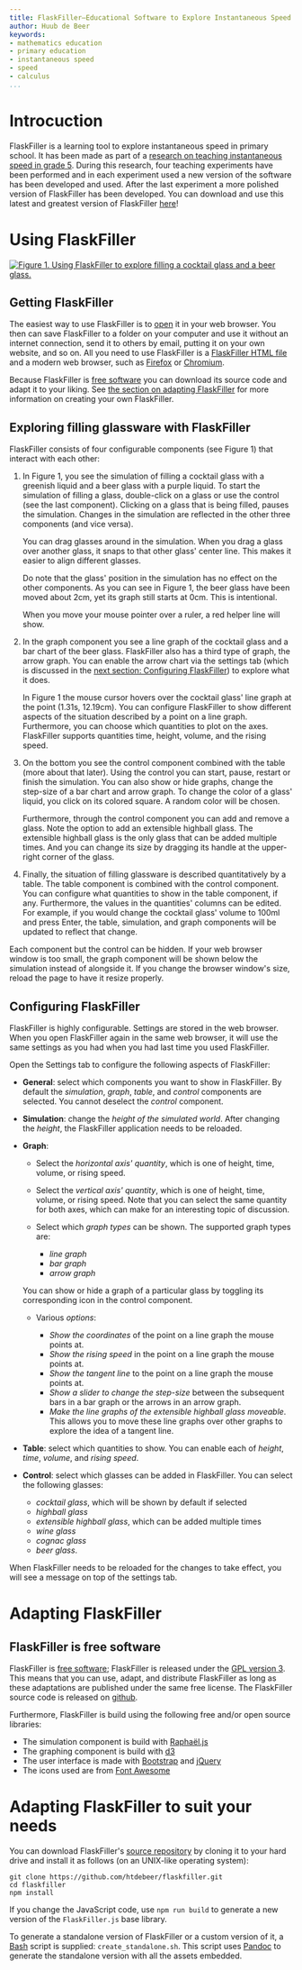 ```yaml
---
title: FlaskFiller—Educational Software to Explore Instantaneous Speed
author: Huub de Beer
keywords:
- mathematics education
- primary education
- instantaneous speed
- speed
- calculus
...
```


# Introcuction

FlaskFiller is a learning tool to explore instantaneous speed in primary
school. It has been made as part of a [research on teaching instantaneous
speed in grade 5](https://heerdebeer.org/DR/). During this research, four
teaching experiments have been performed and in each experiment used a new
version of the software has been developed and used. After the last experiment
a more polished version of FlaskFiller has been developed. You can download
and use this latest and greatest version of FlaskFiller
[here](standalone_flaskfiller.html)!

# Using FlaskFiller

[![Figure 1. Using FlaskFiller to explore filling a cocktail glass and a beer
glass.](flaskfiller.png)](standalone_flaskfiller.html)

## Getting FlaskFiller

The easiest way to use FlaskFiller is to [open](standalone_flaskfiller.html)
it in your web browser. You then can save FlaskFiller to a folder on your
computer and use it without an internet connection, send it to others by
email, putting it on your own website, and so on. All you need to use
FlaskFiller is a [FlaskFiller HTML file](standalone_flaskfiller.html) and a
modern web browser, such as
[Firefox](https://www.mozilla.org/en-US/firefox/new/) or
[Chromium](https://www.chromium.org/).

Because FlaskFiller is [free
software](https://www.gnu.org/philosophy/free-sw.en.html) you can download its
source code and adapt it to your liking. See [the section on adapting
FlaskFiller](#adapting-flaskfiller) for more information on creating your own
FlaskFiller.

## Exploring filling glassware with FlaskFiller

FlaskFiller consists of four configurable components (see Figure 1) that
interact with each other:

1.  In Figure 1, you see the simulation of filling a cocktail glass with a
    greenish liquid and a beer glass with a purple liquid.  To start the
    simulation of filling a glass, double-click on a glass or use the control
    (see the last component).  Clicking on a glass that is being filled,
    pauses the simulation. Changes in the simulation are reflected in the
    other three components (and vice versa).

    You can drag glasses around in the simulation. When you drag a glass over
    another glass, it snaps to that other glass' center line. This makes it
    easier to align different glasses.

    Do note that the glass' position in the simulation has no effect on the
    other components. As you can see in Figure 1, the beer glass have been
    moved about 2cm, yet its graph still starts at 0cm. This is intentional.

    When you move your mouse pointer over a ruler, a red helper line will
    show.

2.  In the graph component you see a line graph of the cocktail glass and a
    bar chart of the beer glass. FlaskFiller also has a third type of graph,
    the arrow graph. You can enable the arrow chart via the settings tab
    (which is discussed in the [next section: Configuring
    FlaskFiller](#configuring-flaskfiller)) to explore what it does.

    In Figure 1 the mouse cursor hovers over the cocktail glass' line graph at
    the point (1.31s, 12.19cm). You can configure FlaskFiller to show
    different aspects of the situation described by a point on a line graph.
    Furthermore, you can choose which quantities to plot on the axes.
    FlaskFiller supports quantities time, height, volume, and the rising
    speed. 

3.  On the bottom you see the control component combined with the table (more
    about that later). Using the control you can start, pause, restart or
    finish the simulation. You can also show or hide graphs, change the
    step-size of a bar chart and arrow graph. To change the color of a glass'
    liquid, you click on its colored square. A random color will be chosen.
   
    Furthermore, through the control component you can add and remove a glass.
    Note the option to add an extensible highball glass. The extensible
    highball glass is the only glass that can be added multiple times. And you
    can change its size by dragging its handle at the upper-right corner of
    the glass.

4.  Finally, the situation of filling glassware is described quantitatively by
    a table. The table component is combined with the control component.  You
    can configure what quantities to show in the table component, if any.
    Furthermore, the values in the quantities' columns can be edited. For
    example, if you would change the cocktail glass' volume to 100ml and press
    Enter, the table, simulation, and graph components will be updated to
    reflect that change.

Each component but the control can be hidden.  If your web browser window is
too small, the graph component will be shown below the simulation instead of
alongside it. If you change the browser window's size, reload the page to have
it resize properly.

## Configuring FlaskFiller

FlaskFiller is highly configurable. Settings are stored in the web browser.
When you open FlaskFiller again in the same web browser, it will use the same
settings as you had when you had last time you used FlaskFiller.

Open the Settings tab to configure the following aspects of FlaskFiller:

-   **General**: select which components you want to show in FlaskFiller. By
    default the *simulation*, *graph*, *table*, and *control* components are
    selected.  You cannot deselect the *control* component.

-   **Simulation**: change the *height of the simulated world*. After changing
    the *height*, the FlaskFiller application needs to be reloaded.

-   **Graph**:
  
    -   Select the *horizontal axis' quantity*, which is one of height, time,
        volume, or rising speed.
    -   Select the *vertical axis' quantity*, which is one of height, time,
        volume, or rising speed. Note that you can select the same quantity
        for both axes, which can make for an interesting topic of discussion.
    -   Select which *graph types* can be shown. The supported graph types
        are:
    
        - *line graph*
        - *bar graph*
        - *arrow graph*

    You can show or hide a graph of a particular glass by toggling its
    corresponding icon in the control component.

    -   Various *options*:

        -   *Show the coordinates* of the point on a line graph the mouse
            points at.
        -   *Show the rising speed* in the point on a line graph the mouse
            points at.
        -   *Show the tangent line* to the point on a line graph the mouse
            points at.
        -   *Show a slider to change the step-size* between the subsequent
            bars in a bar graph or the arrows in an arrow graph.
        -   *Make the line graphs of the extensible highball glass moveable*.
            This allows you to move these line graphs over other graphs to
            explore the idea of a tangent line.

-   **Table**: select which quantities to show. You can enable each of
    *height*, *time*, *volume*, and *rising speed*.

-   **Control**: select which glasses can be added in FlaskFiller. You can
    select the following glasses:

    -   *cocktail glass*, which will be shown by default if selected
    -   *highball glass*
    -   *extensible highball glass*, which can be added multiple times
    -   *wine glass*
    -   *cognac glass*
    -   *beer glass*.

When FlaskFiller needs to be reloaded for the changes to take effect, you will
see a message on top of the settings tab.

# Adapting FlaskFiller

## FlaskFiller is free software

FlaskFiller is [free
software](https://www.gnu.org/philosophy/free-sw.en.html); FlaskFiller is
released under the [GPL version
3](https://www.gnu.org/licenses/gpl-3.0.en.html). This means that you can use,
adapt, and distribute FlaskFiller as long as these adaptations are published
under the same free license. The FlaskFiller source code is released on
[github](https://github.com/htdebeer/flaskfiller).

Furthermore, FlaskFiller is build using the following free and/or open source
libraries:

-   The simulation component is build with
    [Raphaël.js](http://dmitrybaranovskiy.github.io/raphael/)
-   The graphing component is build with [d3](https://d3js.org/)
-   The user interface is made with
    [Bootstrap](https://v4-alpha.getbootstrap.com/) and
    [jQuery](https://blog.jquery.com/)
-   The icons used are from [Font Awesome](http://fontawesome.io/)

# Adapting FlaskFiller to suit your needs

You can download FlaskFiller's [source repository](https://github.com/htdebeer/flaskfiller)
by cloning it to your hard drive and install it as follows (on an UNIX-like operating system):

~~~{.bash}
git clone https://github.com/htdebeer/flaskfiller.git
cd flaskfiller
npm install
~~~

If you change the JavaScript code, use `npm run build` to generate a new
version of the `FlaskFiller.js` base library.

To generate a standalone version of FlaskFiller or a custom version of it, a
[Bash](https://www.gnu.org/software/bash/) script is supplied:
`create_standalone.sh`. This script uses [Pandoc](http://pandoc.org) to
generate the standalone version with all the assets embedded.
